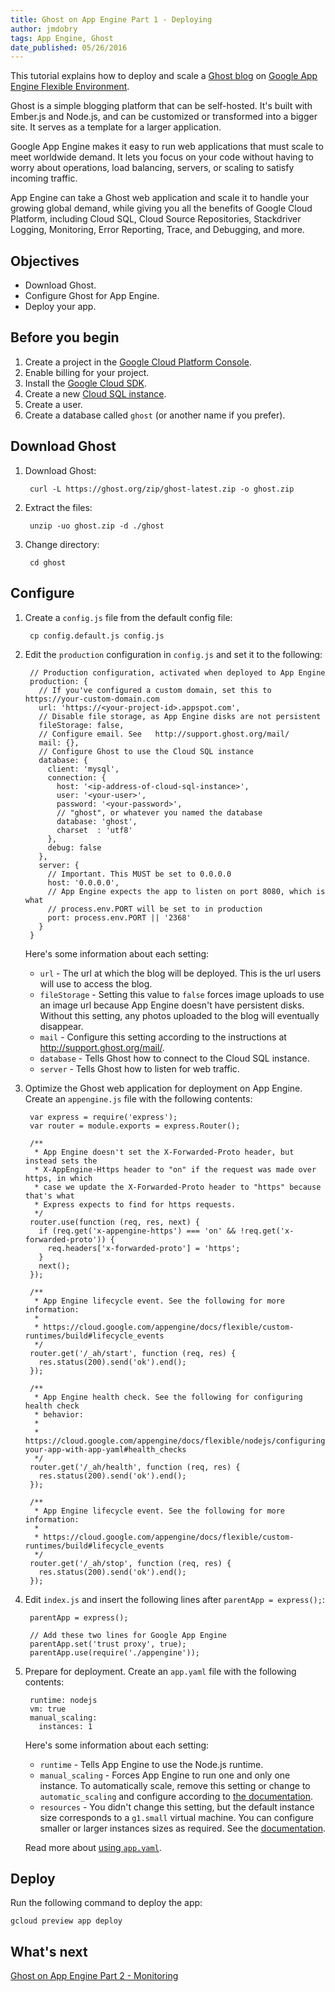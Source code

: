 ```yaml
---
title: Ghost on App Engine Part 1 - Deploying
author: jmdobry
tags: App Engine, Ghost
date_published: 05/26/2016
---
```

This tutorial explains how to deploy and scale a [Ghost blog][ghost] on [Google App Engine Flexible Environment][flex].

Ghost is a simple blogging platform that can be self-hosted. It's built with Ember.js and Node.js, and can be customized or transformed into a bigger site. It serves as a template for a larger application.

Google App Engine makes it easy to run web applications that must scale to meet worldwide demand. It lets you focus on your code without having to worry about operations, load balancing, servers, or scaling to satisfy incoming traffic.

App Engine can take a Ghost web application and scale it to handle your growing global demand, while giving you all the benefits of Google Cloud Platform, including Cloud SQL, Cloud Source Repositories, Stackdriver Logging, Monitoring, Error Reporting, Trace, and Debugging, and more.

## Objectives

* Download Ghost.
* Configure Ghost for App Engine.
* Deploy your app.

## Before you begin

1. Create a project in the [Google Cloud Platform Console][console].
1. Enable billing for your project.
1. Install the [Google Cloud SDK][sdk].
1. Create a new [Cloud SQL instance][sql].
  1. Create a user.
  1. Create a database called `ghost` (or another name if you prefer).

[console]: https://console.cloud.google.com/
[sdk]: https://cloud.google.com/sdk/
[sql]:  https://cloud.google.com/sql/docs/quickstart

## Download Ghost

1. Download Ghost:

        curl -L https://ghost.org/zip/ghost-latest.zip -o ghost.zip

1. Extract the files:

        unzip -uo ghost.zip -d ./ghost

1. Change directory:

        cd ghost

## Configure

1. Create a `config.js` file from the default config file:

        cp config.default.js config.js

1. Edit the `production` configuration in `config.js` and set it to the following:

        // Production configuration, activated when deployed to App Engine
        production: {
          // If you've configured a custom domain, set this to https://your-custom-domain.com
          url: 'https://<your-project-id>.appspot.com',
          // Disable file storage, as App Engine disks are not persistent
          fileStorage: false,
          // Configure email. See   http://support.ghost.org/mail/
          mail: {},
          // Configure Ghost to use the Cloud SQL instance
          database: {
            client: 'mysql',
            connection: {
              host: '<ip-address-of-cloud-sql-instance>',
              user: '<your-user>',
              password: '<your-password>',
              // "ghost", or whatever you named the database
              database: 'ghost',
              charset  : 'utf8'
            },
            debug: false
          },
          server: {
            // Important. This MUST be set to 0.0.0.0
            host: '0.0.0.0',
            // App Engine expects the app to listen on port 8080, which is what
            // process.env.PORT will be set to in production
            port: process.env.PORT || '2368'
          }
        }
        
    Here's some information about each setting:

    * `url` - The url at which the blog will be deployed. This is the url users will use to access the blog.
    * `fileStorage` - Setting this value to `false` forces image uploads to use an image url because App Engine doesn't have persistent disks.  Without this setting, any photos uploaded to the blog will eventually disappear. 
    * `mail` - Configure this setting according to the instructions at http://support.ghost.org/mail/.
    * `database` - Tells Ghost how to connect to the Cloud SQL instance.
    * `server` - Tells Ghost how to listen for web traffic.

1. Optimize the Ghost web application for deployment on App Engine. Create an `appengine.js` file with the following contents:

        var express = require('express');
        var router = module.exports = express.Router();

        /**
         * App Engine doesn't set the X-Forwarded-Proto header, but instead sets the
         * X-AppEngine-Https header to "on" if the request was made over https, in which
         * case we update the X-Forwarded-Proto header to "https" because that's what
         * Express expects to find for https requests.
         */
        router.use(function (req, res, next) {
          if (req.get('x-appengine-https') === 'on' && !req.get('x-forwarded-proto')) {
            req.headers['x-forwarded-proto'] = 'https';
          }
          next();
        });

        /**
         * App Engine lifecycle event. See the following for more information:
         *
         * https://cloud.google.com/appengine/docs/flexible/custom-runtimes/build#lifecycle_events
         */
        router.get('/_ah/start', function (req, res) {
          res.status(200).send('ok').end();
        });

        /**
         * App Engine health check. See the following for configuring health check
         * behavior:
         *
         * https://cloud.google.com/appengine/docs/flexible/nodejs/configuring-your-app-with-app-yaml#health_checks
         */
        router.get('/_ah/health', function (req, res) {
          res.status(200).send('ok').end();
        });

        /**
         * App Engine lifecycle event. See the following for more information:
         *
         * https://cloud.google.com/appengine/docs/flexible/custom-runtimes/build#lifecycle_events
         */
        router.get('/_ah/stop', function (req, res) {
          res.status(200).send('ok').end();
        });

1. Edit `index.js` and insert the following lines after `parentApp = express();`:

        parentApp = express();

        // Add these two lines for Google App Engine
        parentApp.set('trust proxy', true);
        parentApp.use(require('./appengine'));

1. Prepare for deployment. Create an `app.yaml` file with the following contents:

        runtime: nodejs
        vm: true
        manual_scaling:
          instances: 1

   Here's some information about each setting:
   
    * `runtime` - Tells App Engine to use the Node.js runtime.
    * `manual_scaling` - Forces App Engine to run one and only one instance. To automatically scale, remove this setting or change to `automatic_scaling` and configure according to [the documentation][scaling].
    * `resources` - You didn't change this setting, but the default instance size corresponds to a `g1.small` virtual machine. You can configure smaller or larger instances sizes as required. See the [documentation][resources].

    Read more about [using `app.yaml`][appyaml].

[scaling]: https://cloud.google.com/appengine/docs/flexible/nodejs/configuring-your-app-with-app-yaml#auto-scaling
[resources]: https://cloud.google.com/appengine/docs/flexible/nodejs/configuring-your-app-with-app-yaml#resource-settings
[appyaml]: https://cloud.google.com/appengine/docs/flexible/nodejs/configuring-your-app-with-app-yaml

## Deploy

Run the following command to deploy the app:

    gcloud preview app deploy

## What's next

[Ghost on App Engine Part 2 - Monitoring][monitoring]

[monitoring]: https://cloud.google.com/community/tutorials/ghost-on-app-engine-part-2-monitoring
[ghost]: https://ghost.org/
[flex]: https://cloud.google.com/appengine/docs/flexible/nodejs/
